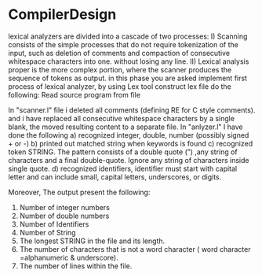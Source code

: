 # CompilerDesign
lexical analyzers are divided into a cascade of two processes: 
I) Scanning consists of the simple processes that do not require tokenization of the input, such as deletion of comments and compaction of consecutive whitespace     characters into one. without losing any line. 
II) Lexical analysis proper is the more complex portion, where the scanner produces the sequence of tokens as output. in this phase you are asked implement first   process of lexical analyzer, by using Lex tool construct lex file do the following:
Read source program from file 

In "scanner.l" file i deleted all comments (defining RE for C style comments). and i have replaced all consecutive whitespace characters by a single blank, the moved resulting content to a separate file.
In "anlyzer.l" I have done the following 
a) recognized integer, double, number (possibly signed + or -) 
b) printed out matched string when keywords is found 
c) recognized token STRING. The pattern consists of a double quote (”) ,any string of characters and a final double-quote. Ignore any string of characters inside     single quote. 
d) recognized identifiers, identifier must start with capital letter and can include small, capital letters, underscores, or digits. 

Moreover, The output present the following:
1. Number of integer numbers 
2. Number of double numbers 
3. Number of Identifiers 
4. Number of String 
5. The longest STRING in the file and its length. 
6. The number of characters that is not a word character ( word character =alphanumeric & underscore). 
7. The number of lines within the file.
